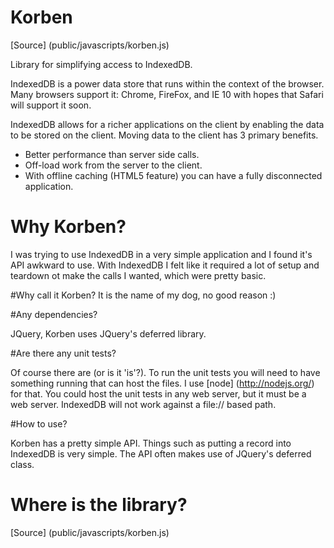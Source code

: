 Korben
======
[Source] (public/javascripts/korben.js)
 
Library for simplifying access to IndexedDB.

IndexedDB is a power data store that runs within the context of the browser. Many browsers support it: Chrome, FireFox, and IE 10 with hopes that Safari will support it soon. 

IndexedDB allows for a richer applications on the client by enabling the data to be stored on the client. Moving data to the client has 3 primary benefits.
* Better performance than server side calls.
* Off-load work from the server to the client.
* With offline caching (HTML5 feature) you can have a fully disconnected application.

# Why Korben? 
I was trying to use IndexedDB in a very simple application and I found it's API awkward to use. With IndexedDB I felt like it required a lot of setup and teardown ot make the calls I wanted, which were pretty basic.

#Why call it Korben? 
It is the name of my dog, no good reason :)

#Any dependencies?

JQuery, Korben uses JQuery's deferred library.

#Are there any unit tests?

Of course there are (or is it 'is'?). To run the unit tests you will need to have something running that can host the files. I use [node] (http://nodejs.org/) for that. You could host the unit tests in any web server, but it must be a web server. IndexedDB will not work against a file:// based path.

#How to use?

Korben has a pretty simple API. Things such as putting a record into IndexedDB is very simple. The API often makes use of JQuery's deferred class.


# Where is the library?

[Source] (public/javascripts/korben.js)

